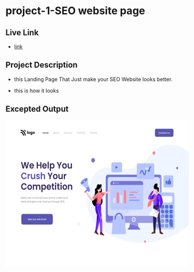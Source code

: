 
# project-1-SEO website page

## Live Link
* [link](https://seofsjs.netlify.app)


## Project Description
* this Landing Page That Just make your SEO Website looks better.

* this is how it looks

## Excepted Output
<img src="output.png"  width="500" height="400">
